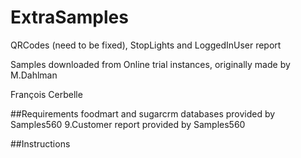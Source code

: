 ExtraSamples
=================
QRCodes (need to be fixed), StopLights and LoggedInUser report

Samples downloaded from Online trial instances, originally made by M.Dahlman

François Cerbelle

##Requirements
foodmart and sugarcrm databases provided by Samples560
9.Customer report provided by Samples560

##Instructions
